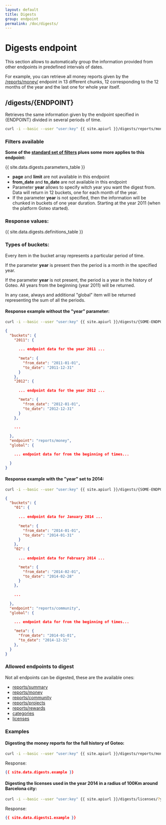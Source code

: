 ```yaml
---
layout: default
title: Digests
group: endpoint
permalink: /doc/digests/
---
```

# Digests endpoint

This section allows to automatically group the information provided from other endpoints in predefined intervals of dates.

For example, you can retrieve all money reports given by the [/reports/money/](/doc/reports/#money) endpoint in 13 different chunks, 12 corresponding to the 12 months of the year and the last one for whole year itself. 

<a name="digests"></a>
## /digests/{ENDPOINT}

Retrieves the same information given by the endpoint specified in {ENDPOINT} divided in several periods of time.

```bash
curl -i --basic --user "user:key" {{ site.apiurl }}/digests/reports/money/?year=2014
```


### Filters available
**Some of the [standard set of filters](/doc/filters) plues some more applies to this endpoint:**

{{ site.data.digests.parameters_table }}

* **page** and **limit** are not available in this endpoint
* **from_date** and **to_date** are not available in this endpoint
* Parameter **year** allows to specify witch year you want the digest from. Data will return in 12 buckets, one for each month of the year.
* If the parameter **year** is not specified, then the information will be chunked in buckets of one year duration. Starting at the year 2011 (when the platform Goteo started).

### Response values:

{{ site.data.digests.definitions_table }}

### Types of buckets:

Every item in the bucket array represents a particular period of time.

If the parameter **year** is present then the period is a month in the specified year.

If the parameter  **year** is not present, the period is a year in the history of Goteo. All years from the beginning (year 2011) will be returned.

In any case, always and additional "global" item will be returned representing the sum of all the periods.

#### Response example without the "year" parameter:

```bash
curl -i --basic --user "user:key" {{ site.apiurl }}/digests/{SOME-ENDPOINT}/
```

```json
{
  "buckets": {
    "2011": {
      
      ... endpoint data for the year 2011 ...
      
      "meta": {
        "from_date": "2011-01-01",
        "to_date": "2011-12-31"
      }
    },
    "2012": {
      
      ... endpoint data for the year 2012 ...

      "meta": {
        "from_date": "2012-01-01",
        "to_date": "2012-12-31"
      }
    },
    
    ...

  },
  "endpoint": "reports/money",
  "global": {

    ... endpoint data for from the beginning of times...

  }
}
```

#### Response example with the "year" set to 2014:

```bash
curl -i --basic --user "user:key" {{ site.apiurl }}/digests/{SOME-ENDPOINT}/?year=2014
```

```json
{
  "buckets": {
    "01": {
      
      ... endpoint data for January 2014 ...
      
      "meta": {
        "from_date": "2014-01-01",
        "to_date": "2014-01-31"
      }
    },
    "02": {
      
      ... endpoint data for February 2014 ...

      "meta": {
        "from_date": "2014-02-01",
        "to_date": "2014-02-28"
      }
    },
    
    ...

  },
  "endpoint": "reports/community",
  "global": {

    ... endpoint data for from the beginning of times...
    
    "meta": {
      "from_date": "2014-01-01",
      "to_date": "2014-12-31"
    },
  }
}
```


### Allowed endpoints to digest

Not all endpoints can be digested, these are the available ones:

* [reports/summary](/doc/reports#summary)
* [reports/money](/doc/reports#money)
* [reports/community](/doc/reports#community)
* [reports/projects](/doc/reports#projects)
* [reports/rewards](/doc/reports#rewards)
* [categories](/doc/categories)
* [licenses](/doc/licenses)

### Examples

#### Digesting the money reports for the full history of Goteo:

```bash
curl -i --basic --user "user:key" {{ site.apiurl }}/digests/reports/money/
```

Response:

```json
{{ site.data.digests.example }}
```


#### Digesting the licenses used in the year 2014 in a radius of 100Km around Barcelona city:

```bash
curl -i --basic --user "user:key" {{ site.apiurl }}/digests/licenses/?year=2014&location=41.38879,2.15899,100
```

Response:

```json
{{ site.data.digests1.example }}
```

